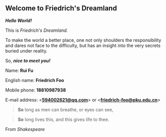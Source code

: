 ## Welcome to Friedrich's Dreamland

***Hello World!***

This is *Friedrich's Dreamland.*

To make the world a better place, one not only shoulders the responsibility and dares not face to the difficulty, but has an insight into the very secrets buried under reality.
 
So, ***nice to meet you!***
 
Name: **Rui Fu**
 
English name: **Friedrich Foo**
 
Mobile phone: **18810987938**
 
E-mail address: <**594002621@qq.com**> or <**friedrich-foo@pku.edu.cn**>
 
  >**So** long as men can breathe, or eyes can see,
 
  >**So** long lives this, and this gives life to thee.
  
   From *Shakespeare*
